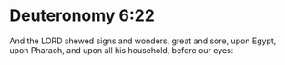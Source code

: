 # Deuteronomy 6:22

And the LORD shewed signs and wonders, great and sore, upon Egypt, upon Pharaoh, and upon all his household, before our eyes: